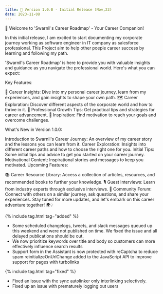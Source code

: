```yaml
---
title: 🚀 Version 1.0.0 - Initial Release (Nov,23)
date: 2023-11-08
---
```

🚀 Welcome to 'Swarnil's Career Roadmap' - Your Career Companion!

In this initial release, I am excited to start documenting my corporate journey working as software engineer in IT company as salesforce professional. This Project aim to help other poeple career success by learning and following my path.

'Swarnil's Career Roadmap' is here to provide you with valuable insights and guidance as you navigate the professional world. Here's what you can expect:

Key Features:

📖 Career Insights: Dive into my personal career journey, learn from my experiences, and gain insights to shape your own path.
🗺️ Career Exploration: Discover different aspects of the corporate world and how to thrive in it.
💼 Professional Growth Tips: Get practical tips and strategies for career advancement.
🌟 Inspiration: Find motivation to reach your goals and overcome challenges.

What's New in Version 1.0.0:

Introduction to Swarnil's Career Journey: An overview of my career story and the lessons you can learn from it.
Career Exploration: Insights into different career paths and how to choose the right one for you.
Initial Tips: Some initial tips and advice to get you started on your career journey.
Motivational Content: Inspirational stories and messages to keep you motivated.
Upcoming Features:

📚 Career Resource Library: Access a collection of articles, resources, and recommended books to further your knowledge.
🎙️ Guest Interviews: Learn from industry experts through exclusive interviews.
💬 Community Forum: Connect with others on a similar journey, ask questions, and share your experiences.
Stay tuned for more updates, and let's embark on this career adventure together! 🌍💡

{% include tag.html tag="added" %}
- Some scheduled changelogs, tweets, and slack messages queued up this weekend and were not published on time. We fixed the issue and all delayed publications should be out.
- We now prioritize keywords over title and body so customers can more effectively influence search results
- Support form in the Assistant is now protected with reCaptcha to reduce spam reinitializeOnUrlChange added to the JavaScript API to improve support for pages with turbolinks

{% include tag.html tag="fixed" %}
- Fixed an issue with the sync autolinker only interlinking selectively.
- Fixed up an issue with prematurely logging out users

